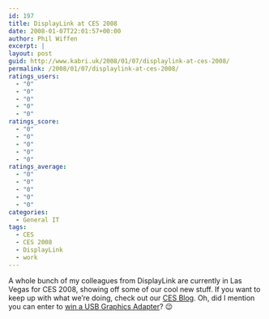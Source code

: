 ```yaml
---
id: 197
title: DisplayLink at CES 2008
date: 2008-01-07T22:01:57+00:00
author: Phil Wiffen
excerpt: |
layout: post
guid: http://www.kabri.uk/2008/01/07/displaylink-at-ces-2008/
permalink: /2008/01/07/displaylink-at-ces-2008/
ratings_users:
  - "0"
  - "0"
  - "0"
  - "0"
  - "0"
ratings_score:
  - "0"
  - "0"
  - "0"
  - "0"
  - "0"
ratings_average:
  - "0"
  - "0"
  - "0"
  - "0"
  - "0"
categories:
  - General IT
tags:
  - CES
  - CES 2008
  - DisplayLink
  - work
---
```

A whole bunch of my colleagues from DisplayLink are currently in Las Vegas for CES 2008, showing off some of our cool new stuff. If you want to keep up with what we&#8217;re doing, check out our [CES Blog](http://www.displaylink.com/ces08/). Oh, did I mention you can enter to [win a USB Graphics Adapter](http://www.displaylink.com/ces08/enter_to_win.html)? 😉